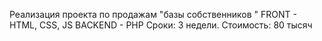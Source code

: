 Реализация проекта по продажам "базы собственников
"
FRONT - HTML, CSS, JS
BACKEND - PHP
Сроки: 3 недели. Стоимость: 80 тысяч
